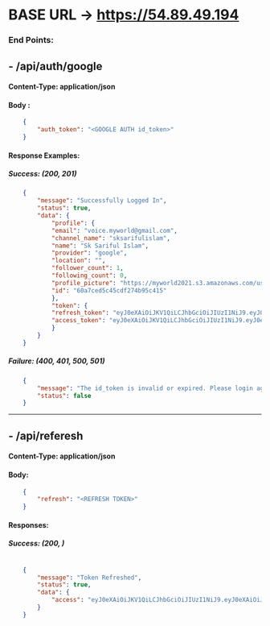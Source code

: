# BASE URL -> https://54.89.49.194

### End Points:

## - /api/auth/google 

#### Content-Type: application/json

#### Body :

```json
    {
        "auth_token": "<GOOGLE AUTH id_token>"
    }
```


#### Response Examples:

##### Success: (200, 201)
```json
    {
        "message": "Successfully Logged In",
        "status": true,
        "data": {
            "profile": {
            "email": "voice.myworld@gmail.com",
            "channel_name": "sksarifulislam",
            "name": "Sk Sariful Islam",
            "provider": "google",
            "location": "",
            "follower_count": 1,
            "following_count": 0,
            "profile_picture": "https://myworld2021.s3.amazonaws.com/user_files/60a7ced5c45cdf274b95c415/profile/picture1621610200253.jpg",
            "id": "60a7ced5c45cdf274b95c415"
            },
            "token": {
            "refresh_token": "eyJ0eXAiOiJKV1QiLCJhbGciOiJIUzI1NiJ9.eyJ0eXAiOiJyZWZyZXNoIiwiZXhwIjoxNjIxOTIzNDA0LCJpYXQiOjE2MjE2NjQyMDQsImlkIjoiNjBhN2NlZDVjNDVjZGYyNzRiOTVjNDE1IiwianRpIjoibFh4a2tJaEJWSGgwT1N5WGd4dEZhS2cvNWJKbVVnQWVQL1ZGV1UxTm0xST0ifQ.Qv8hC5TCqJDfF5oAr6aGrRV2Z-wJrkmX8xB5nCECAsY",
            "access_token": "eyJ0eXAiOiJKV1QiLCJhbGciOiJIUzI1NiJ9.eyJ0eXAiOiJhY2Nlc3MiLCJleHAiOjE2MjE3NTA2MDQsImlkIjoiNjBhN2NlZDVjNDVjZGYyNzRiOTVjNDE1IiwianRpIjoibFh4a2tJaEJWSGgwT1N5WGd4dEZhS2cvNWJKbVVnQWVQL1ZGV1UxTm0xST0ifQ.7wuincHFtFCNaAOuHSTxCkxZuHs1z07PdYDesIlkbvU"
            }
        }
    }
```


##### Failure: (400, 401, 500, 501)
```json
    {
        "message": "The id_token is invalid or expired. Please login again.",
        "status": false
    }
```

<hr/>

## - /api/referesh

#### Content-Type: application/json
#### Body:

```json
    {
        "refresh": "<REFRESH TOKEN>"
    }
```

#### Responses:
##### Success: (200, )

```json

    {
        "message": "Token Refreshed",
        "status": true,
        "data": {
            "access": "eyJ0eXAiOiJKV1QiLCJhbGciOiJIUzI1NiJ9.eyJ0eXAiOiJhY2Nlc3MiLCJleHAiOjE2MjE3NTEyNjAsImlkIjoiNjBhN2NlZDVjNDVjZGYyNzRiOTVjNDE1IiwianRpIjoiY0ZGWGxPdVdHcWdCd080ckZaeitHSlduS3g3MGlIQ3B4ZkhHNjlKdHhBMD0ifQ.SFJg5FvbmFgL3d0LnCKNubu_YIY9wjyD24_ZiYd0BXM"
        }
    }

```
